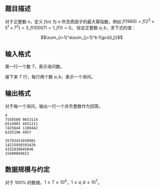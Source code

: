 ## 题目描述

对于正整数 $n$，定义 $f(n)$ 为 $n$ 所含质因子的最大幂指数。例如 $f(1960)=f(2^3\times 5^1\times 7^2)=3,f(10007)=1,f(1)=0$。
给定正整数 $a,b$，求下式的值：

$$\sum_{i=1}^a\sum_{j=1}^b f(gcd(i,j))$$

## 输入格式

第一行一个数 $T$，表示询问数。

接下来 $T$ 行，每行两个数 $a,b$，表示一个询问。

## 输出格式

对于每一个询问，输出一行一个非负整数作为回答。

```input1
4
7558588 9653114
6514903 4451211
7425644 1189442
6335198 4957
```

```output1
35793453939901
14225956593420
4332838845846
15400094813
```

## 数据规模与约定

对于 $100\%$ 的数据，$1\leq T\leq 10^4$，$1\leq a,b\leq 10^7$。